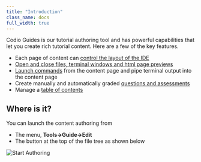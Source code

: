 ```yaml
---
title: "Introduction"
class_name: docs
full_width: true
---
```


Codio Guides is our tutorial authoring tool and has powerful capabilities that let you create rich tutorial content. Here are a few of the key features.

- Each page of content can [control the layout of the IDE](/docs/content/authoring/settings-actions/page/)
- [Open and close files, terminal windows and html page previews](/docs/content/authoring/settings-actions/open-tabs/)
- [Launch commands](/docs/content/authoring/page-edit/inline/) from the content page and pipe terminal output into the content page
- Create manually and automatically graded [questions and assessments](/docs/content/authoring/assessments/)
- Manage a [table of contents](/docs/content/authoring/guides)

## Where is it?
You can launch the content authoring from 

- The menu, **Tools->Guide->Edit**
- The button at the top of the file tree as shown below

<img alt="Start Authoring" src="/img/docs/guides/startguides.png" class="simple"/>


